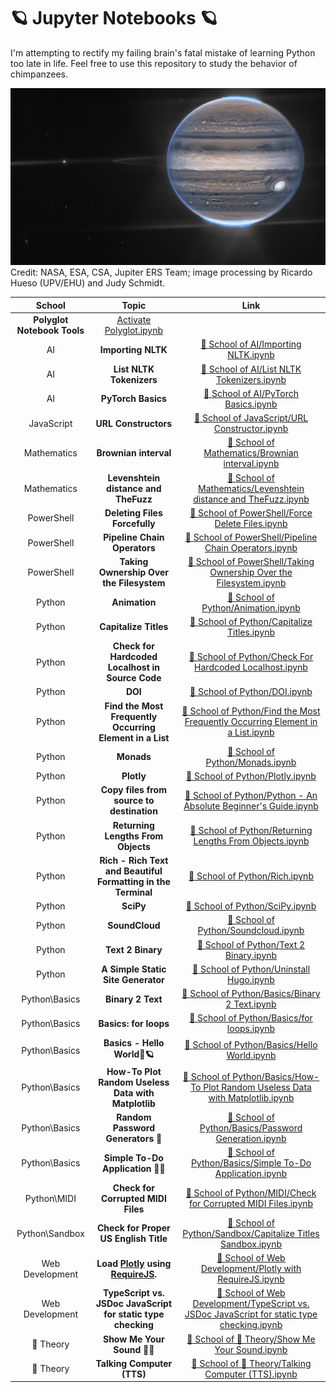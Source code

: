 # 🪐 Jupyter Notebooks 🪐

I'm attempting to rectify my failing brain's fatal mistake of learning Python too late in life. Feel free to use this repository to study the behavior of chimpanzees.

![Jupiter, in all its glory.](https://github.com/ka-de/notebooks/raw/main/Data/jupiter.jpg)
Credit: NASA, ESA, CSA, Jupiter ERS Team; image processing by Ricardo Hueso (UPV/EHU) and Judy Schmidt.

School | Topic | Link
:---:|:---:|:---:
 | **Polyglot Notebook Tools** | [Activate Polyglot.ipynb](https://github.com/ka-de/notebooks/blob/main/Activate%20Polyglot.ipynb)
AI | **Importing NLTK** | [🦎 School of AI/Importing NLTK.ipynb](https://github.com/ka-de/notebooks/blob/main/🦎%20School%20of%20AI/Importing%20NLTK.ipynb)
AI | **List NLTK Tokenizers** | [🦎 School of AI/List NLTK Tokenizers.ipynb](https://github.com/ka-de/notebooks/blob/main/🦎%20School%20of%20AI/List%20NLTK%20Tokenizers.ipynb)
AI | **PyTorch Basics** | [🦎 School of AI/PyTorch Basics.ipynb](https://github.com/ka-de/notebooks/blob/main/🦎%20School%20of%20AI/PyTorch%20Basics.ipynb)
JavaScript | **URL Constructors** | [🦎 School of JavaScript/URL Constructor.ipynb](https://github.com/ka-de/notebooks/blob/main/🦎%20School%20of%20JavaScript/URL%20Constructor.ipynb)
Mathematics | **Brownian interval** | [🦎 School of Mathematics/Brownian interval.ipynb](https://github.com/ka-de/notebooks/blob/main/🦎%20School%20of%20Mathematics/Brownian%20interval.ipynb)
Mathematics | **Levenshtein distance and TheFuzz** | [🦎 School of Mathematics/Levenshtein distance and TheFuzz.ipynb](https://github.com/ka-de/notebooks/blob/main/🦎%20School%20of%20Mathematics/Levenshtein%20distance%20and%20TheFuzz.ipynb)
PowerShell | **Deleting Files Forcefully** | [🦎 School of PowerShell/Force Delete Files.ipynb](https://github.com/ka-de/notebooks/blob/main/🦎%20School%20of%20PowerShell/Force%20Delete%20Files.ipynb)
PowerShell | **Pipeline Chain Operators** | [🦎 School of PowerShell/Pipeline Chain Operators.ipynb](https://github.com/ka-de/notebooks/blob/main/🦎%20School%20of%20PowerShell/Pipeline%20Chain%20Operators.ipynb)
PowerShell | **Taking Ownership Over the Filesystem** | [🦎 School of PowerShell/Taking Ownership Over the Filesystem.ipynb](https://github.com/ka-de/notebooks/blob/main/🦎%20School%20of%20PowerShell/Taking%20Ownership%20Over%20the%20Filesystem.ipynb)
Python | **Animation** | [🦎 School of Python/Animation.ipynb](https://github.com/ka-de/notebooks/blob/main/🦎%20School%20of%20Python/Animation.ipynb)
Python | **Capitalize Titles** | [🦎 School of Python/Capitalize Titles.ipynb](https://github.com/ka-de/notebooks/blob/main/🦎%20School%20of%20Python/Capitalize%20Titles.ipynb)
Python | **Check for Hardcoded Localhost in Source Code** | [🦎 School of Python/Check For Hardcoded Localhost.ipynb](https://github.com/ka-de/notebooks/blob/main/🦎%20School%20of%20Python/Check%20For%20Hardcoded%20Localhost.ipynb)
Python | **DOI** | [🦎 School of Python/DOI.ipynb](https://github.com/ka-de/notebooks/blob/main/🦎%20School%20of%20Python/DOI.ipynb)
Python | **Find the Most Frequently Occurring Element in a List** | [🦎 School of Python/Find the Most Frequently Occurring Element in a List.ipynb](https://github.com/ka-de/notebooks/blob/main/🦎%20School%20of%20Python/Find%20the%20Most%20Frequently%20Occurring%20Element%20in%20a%20List.ipynb)
Python | **Monads** | [🦎 School of Python/Monads.ipynb](https://github.com/ka-de/notebooks/blob/main/🦎%20School%20of%20Python/Monads.ipynb)
Python | **Plotly** | [🦎 School of Python/Plotly.ipynb](https://github.com/ka-de/notebooks/blob/main/🦎%20School%20of%20Python/Plotly.ipynb)
Python | **Copy files from source to destination** | [🦎 School of Python/Python - An Absolute Beginner's Guide.ipynb](https://github.com/ka-de/notebooks/blob/main/🦎%20School%20of%20Python/Python%20-%20An%20Absolute%20Beginner's%20Guide.ipynb)
Python | **Returning Lengths From Objects** | [🦎 School of Python/Returning Lengths From Objects.ipynb](https://github.com/ka-de/notebooks/blob/main/🦎%20School%20of%20Python/Returning%20Lengths%20From%20Objects.ipynb)
Python | **Rich - Rich Text and Beautiful Formatting in the Terminal** | [🦎 School of Python/Rich.ipynb](https://github.com/ka-de/notebooks/blob/main/🦎%20School%20of%20Python/Rich.ipynb)
Python | **SciPy** | [🦎 School of Python/SciPy.ipynb](https://github.com/ka-de/notebooks/blob/main/🦎%20School%20of%20Python/SciPy.ipynb)
Python | **SoundCloud** | [🦎 School of Python/Soundcloud.ipynb](https://github.com/ka-de/notebooks/blob/main/🦎%20School%20of%20Python/Soundcloud.ipynb)
Python | **Text 2 Binary** | [🦎 School of Python/Text 2 Binary.ipynb](https://github.com/ka-de/notebooks/blob/main/🦎%20School%20of%20Python/Text%202%20Binary.ipynb)
Python | **A Simple Static Site Generator** | [🦎 School of Python/Uninstall Hugo.ipynb](https://github.com/ka-de/notebooks/blob/main/🦎%20School%20of%20Python/Uninstall%20Hugo.ipynb)
Python\Basics | **Binary 2 Text** | [🦎 School of Python/Basics/Binary 2 Text.ipynb](https://github.com/ka-de/notebooks/blob/main/🦎%20School%20of%20Python/Basics/Binary%202%20Text.ipynb)
Python\Basics | **Basics: for loops** | [🦎 School of Python/Basics/for loops.ipynb](https://github.com/ka-de/notebooks/blob/main/🦎%20School%20of%20Python/Basics/for%20loops.ipynb)
Python\Basics | **Basics - Hello World👋🪐** | [🦎 School of Python/Basics/Hello World.ipynb](https://github.com/ka-de/notebooks/blob/main/🦎%20School%20of%20Python/Basics/Hello%20World.ipynb)
Python\Basics | **How-To Plot Random Useless Data with Matplotlib** | [🦎 School of Python/Basics/How-To Plot Random Useless Data with Matplotlib.ipynb](https://github.com/ka-de/notebooks/blob/main/🦎%20School%20of%20Python/Basics/How-To%20Plot%20Random%20Useless%20Data%20with%20Matplotlib.ipynb)
Python\Basics | **Random Password Generators 🔑** | [🦎 School of Python/Basics/Password Generation.ipynb](https://github.com/ka-de/notebooks/blob/main/🦎%20School%20of%20Python/Basics/Password%20Generation.ipynb)
Python\Basics | **Simple To-Do Application 📖⏰** | [🦎 School of Python/Basics/Simple To-Do Application.ipynb](https://github.com/ka-de/notebooks/blob/main/🦎%20School%20of%20Python/Basics/Simple%20To-Do%20Application.ipynb)
Python\MIDI | **Check for Corrupted MIDI Files** | [🦎 School of Python/MIDI/Check for Corrupted MIDI Files.ipynb](https://github.com/ka-de/notebooks/blob/main/🦎%20School%20of%20Python/MIDI/Check%20for%20Corrupted%20MIDI%20Files.ipynb)
Python\Sandbox | **Check for Proper US English Title** | [🦎 School of Python/Sandbox/Capitalize Titles Sandbox.ipynb](https://github.com/ka-de/notebooks/blob/main/🦎%20School%20of%20Python/Sandbox/Capitalize%20Titles%20Sandbox.ipynb)
Web Development | **Load [Plotly](https://plotly.com/javascript/) using [RequireJS](https://requirejs.org/).** | [🦎 School of Web Development/Plotly with RequireJS.ipynb](https://github.com/ka-de/notebooks/blob/main/🦎%20School%20of%20Web%20Development/Plotly%20with%20RequireJS.ipynb)
Web Development | **TypeScript vs. JSDoc JavaScript for static type checking** | [🦎 School of Web Development/TypeScript vs. JSDoc JavaScript for static type checking.ipynb](https://github.com/ka-de/notebooks/blob/main/🦎%20School%20of%20Web%20Development/TypeScript%20vs.%20JSDoc%20JavaScript%20for%20static%20type%20checking.ipynb)
🎵 Theory | **Show Me Your Sound 🎵👀** | [🦎 School of 🎵 Theory/Show Me Your Sound.ipynb](https://github.com/ka-de/notebooks/blob/main/🦎%20School%20of%20🎵%20Theory/Show%20Me%20Your%20Sound.ipynb)
🎵 Theory | **Talking Computer (TTS)** | [🦎 School of 🎵 Theory/Talking Computer (TTS).ipynb](https://github.com/ka-de/notebooks/blob/main/🦎%20School%20of%20🎵%20Theory/Talking%20Computer%20(TTS).ipynb)
